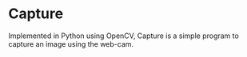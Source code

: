 # Capture
Implemented in Python using OpenCV, Capture is a simple program to capture an image using the web-cam.
